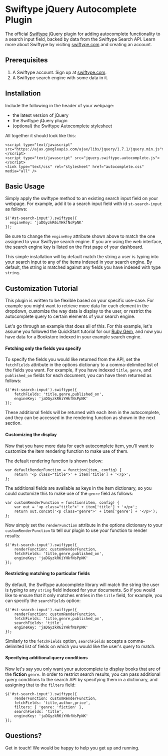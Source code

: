 Swiftype jQuery Autocomplete Plugin
=========

The official [Swiftype](http://www.swiftype.com) jQuery plugin for adding autocomplete functionality to a search input field, backed by data from the Swiftype Search API. Learn more about Swiftype by visiting [swiftype.com](http://www.swiftype.com) and creating an account.

Prerequisites
------------
1. A Swiftype account. Sign up at [swiftype.com](http://www.swiftype.com).
2. A Swiftype search engine with some data in it.


Installation
------------

Include the following in the header of your webpage:

* the latest version of jQuery
* the Swiftype jQuery plugin
* (optional) the Swiftype Autocomplete stylesheet

All together it should look like this:

	<script type="text/javascript" src="https://ajax.googleapis.com/ajax/libs/jquery/1.7.1/jquery.min.js"></script>
	<script type="text/javascript" src="jquery.swiftype.autocomplete.js"></script>
	<link type="text/css" rel="stylesheet" href="autocomplete.css" media="all" />


Basic Usage
-----

Simply apply the swiftype method to an existing search input field on your webpage. For example, add it to a search input field with id `st-search-input` as follows:

	$('#st-search-input').swiftype({ 
	  engineKey: 'jaDGyzkR6iYHkfNsPpNK'
	});

Be sure to change the `engineKey` attribute shown above to match the one assigned to your Swiftype search engine. If you are using the web interface, the search engine key is listed on the first page of your dashboard.

This simple installation will by default match the string a user is typing into your search input to any of the items indexed in your search engine. By default, the string is matched against any fields you have indexed with type `string`.


Customization Tutorial
-------------

This plugin is written to be flexible based on your specific use-case. 
For example you might want to retrieve more data for each element in the dropdown, customize
the way data is display to the user, or restrict the autocomplete query to certain elements of your search engine. 

Let's go through an example that does all of this. For this example, let's assume you followed the QuickStart tutorial for our [Ruby Gem](https://github.com/swiftype/swiftype-rb), and now you have data for a Bookstore indexed in your example search engine.

#### Fetching only the fields you specify

To specify the fields you would like returned from the API, set the `fetchFields` attribute in the options dictionary to a comma-delimited list of the fields you want. For example, if you have indexed `title`, `genre`, and `published_on` fields for each document, you can have them returned as follows:

	$('#st-search-input').swiftype({ 
		fetchFields: 'title,genre,published_on',
		engineKey: 'jaDGyzkR6iYHkfNsPpNK'
	});

These additional fields will be returned with each item in the autocomplete, and they can be accessed in the rendering function as shown in the next section.

#### Customizing the display

Now that you have more data for each autocomplete item, you'll want to customize the item rendering function to make use of them.

The default rendering function is shown below:

	var defaultRenderFunction = function(item, config) {
		return '<p class="title">' + item['title'] + '</p>';
	};

The additional fields are available as keys in the item dictionary, so you could customize this to make use of the `genre` field as follows:

	var customRenderFunction = function(item, config) {
		var out = '<p class="title">' + item['title'] + '</p>';
		return out.concat('<p class="genre">' + item['genre'] + '</p>');
	};

Now simply set the `renderFunction` attribute in the options dictionary to your `customRenderFunction` to tell our plugin to use your function to render results:

	$('#st-search-input').swiftype({ 
		renderFunction: customRenderFunction,
		fetchFields: 'title,genre,published_on',
		engineKey: 'jaDGyzkR6iYHkfNsPpNK'
	});


#### Restricting matching to particular fields

By default, the Swiftype autocomplete library will match the string the user is typing to any `string` field indexed for your documents. So if you would like to ensure that it only matches entries in the `title` field, for example, you can specify the `searchFields` option:

	$('#st-search-input').swiftype({ 
		renderFunction: customRenderFunction,
		fetchFields: 'title,genre,published_on',
		searchFields: 'title',
		engineKey: 'jaDGyzkR6iYHkfNsPpNK'
	});

Similarly to the `fetchFields` option, `searchFields` accepts a comma-delimited list of fields on which you would like the user's query to match. 

#### Specifying additional query conditions

Now let's say you only want your autocomplete to display books that are of the **fiction** `genre`. In order to restrict search results, you can pass additional query conditions to the search API by specifying them in a dictionary, and assigning that to the `filters` field:


	$('#st-search-input').swiftype({ 
		renderFunction: customRenderFunction,
		fetchFields: 'title,author,price',
		filters: { 'genre: 'fiction' },
		searchFields: 'title',
		engineKey: 'jaDGyzkR6iYHkfNsPpNK'
	});



Questions?
----------
Get in touch! We would be happy to help you get up and running. 